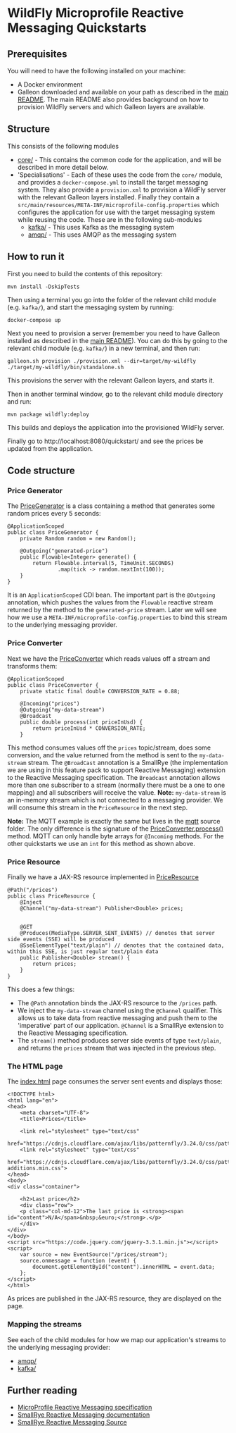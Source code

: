 # WildFly Microprofile Reactive Messaging Quickstarts

## Prerequisites 
You will need to have the following installed on your machine:

* A Docker environment
* Galleon downloaded and available on your path as described in the [main README](/). The main README also provides
background on how to provision WildFly servers and which Galleon layers are available. 

## Structure
This consists of the following modules
* [core/](core) - This contains the common code for the application, and will be described in more detail below.
* 'Specialisations' - Each of these uses the code from the `core/` module, and provides a `docker-compose.yml` to install 
the target messaging system. They also provide a `provision.xml` to provision a WildFly server with the relevant 
Galleon layers installed. Finally they contain a 
`src/main/resources/META-INF/microprofile-config.properties` which configures the application for use with the target
messaging system while reusing the code. These are in the following sub-modules
    * [kafka/](kafka) - This uses Kafka as the messaging system
    * [amqp/](amqp) - This uses AMQP as the messaging system

## How to run it
First you need to build the contents of this repository:
```
mvn install -DskipTests
```
Then using a terminal you go into the folder of the relevant child module (e.g. `kafka/`), and start the messaging 
system by running:
```
docker-compose up
```
Next you need to provision a server (remember you need to have Galleon installed as described in 
the [main README](/)). You can do this by going to the relevant child module (e.g. `kafka/`) in a new
terminal, and then run:
```
galleon.sh provision ./provision.xml --dir=target/my-wildfly
./target/my-wildfly/bin/standalone.sh
```
This provisions the server with the relevant Galleon layers, and starts it.

Then in another terminal window, go to the relevant child module directory and run:
```
mvn package wildfly:deploy
```
This builds and deploys the application into the provisioned WildFly server.

Finally go to http://localhost:8080/quickstart/ and see the prices be updated from the application.

## Code structure

### Price Generator
The [PriceGenerator](core/src/main/java/org/wildfly/extras/quickstart/microprofile/reactive/messaging/PriceGenerator.java) 
is a class containing a method that generates some random prices every 5 seconds:
```
@ApplicationScoped
public class PriceGenerator {
    private Random random = new Random();

    @Outgoing("generated-price")
    public Flowable<Integer> generate() {
        return Flowable.interval(5, TimeUnit.SECONDS)
                .map(tick -> random.nextInt(100));
    }
}
```
It is an `ApplicationScoped` CDI bean. The important part is the `@Outgoing` annotation, which pushes the values
from the `Flowable` reactive stream returned by the method to the `generated-price` stream. Later we will see how
we use a `META-INF/microprofile-config.properties` to bind this stream to the underlying messaging provider.

### Price Converter
Next we have the [PriceConverter](core/src/main/java/org/wildfly/extras/quickstart/microprofile/reactive/messaging/PriceConverter.java)
which reads values off a stream and transforms them:
```
@ApplicationScoped
public class PriceConverter {
    private static final double CONVERSION_RATE = 0.88;

    @Incoming("prices")
    @Outgoing("my-data-stream")
    @Broadcast
    public double process(int priceInUsd) {
        return priceInUsd * CONVERSION_RATE;
    }
```
This method consumes values off the `prices` topic/stream, does some conversion, and the value returned from the method
is sent to the `my-data-stream` stream. The `@BroadCast` annotation is a SmallRye (the implementation we are using
in this feature pack to support Reactive Messaging) extension to the Reactive Messaging specification.
The `Broadcast` annotation allows more than one subscriber to a stream (normally there must be a one to one mapping) and
all subscribers will receive the value.
**Note:** `my-data-stream` is an in-memory stream which is not connected to a messaging provider. We will consume this
stream in the `PriceResource` in the next step.

**Note:** The MQTT example is exactly the same but lives in the [mqtt](mqtt/src/main/) source folder. The only
difference is the signature of the [PriceConverter.process()](mqtt/src/main/java/org/wildfly/extras/quickstart/microprofile/reactive/messaging/PriceConverter.java#L36)
method. MQTT can only handle byte arrays for `@Incoming` methods. For the other quickstarts
we use an `int` for this method as shown above.

### Price Resource
Finally we have a JAX-RS resource implemented in [PriceResource](core/src/main/java/org/wildfly/extras/quickstart/microprofile/reactive/messaging/PriceResource.java)
```
@Path("/prices")
public class PriceResource {
    @Inject
    @Channel("my-data-stream") Publisher<Double> prices;


    @GET
    @Produces(MediaType.SERVER_SENT_EVENTS) // denotes that server side events (SSE) will be produced
    @SseElementType("text/plain") // denotes that the contained data, within this SSE, is just regular text/plain data
    public Publisher<Double> stream() {
        return prices;
    }
}
```
This does a few things:
* The `@Path` annotation binds the JAX-RS resource to the `/prices` path.
* We inject the `my-data-stream` channel using the `@Channel` qualifier. This allows us to take data from reactive 
messaging and push them to the 'imperative' part of our application. `@Channel` is a SmallRye extension to the
Reactive Messaging specification.
* The `stream()` method produces server side events of type `text/plain`, and returns the `prices` stream that was 
injected in the previous step.

### The HTML page
The [index.html](core/src/main/webapp/index.html) page consumes the server sent events and displays those:
```
<!DOCTYPE html>
<html lang="en">
<head>
    <meta charset="UTF-8">
    <title>Prices</title>

    <link rel="stylesheet" type="text/css"
          href="https://cdnjs.cloudflare.com/ajax/libs/patternfly/3.24.0/css/patternfly.min.css">
    <link rel="stylesheet" type="text/css"
          href="https://cdnjs.cloudflare.com/ajax/libs/patternfly/3.24.0/css/patternfly-additions.min.css">
</head>
<body>
<div class="container">

    <h2>Last price</h2>
    <div class="row">
    <p class="col-md-12">The last price is <strong><span id="content">N/A</span>&nbsp;&euro;</strong>.</p>
    </div>
</div>
</body>
<script src="https://code.jquery.com/jquery-3.3.1.min.js"></script>
<script>
    var source = new EventSource("/prices/stream");
    source.onmessage = function (event) {
        document.getElementById("content").innerHTML = event.data;
    };
</script>
</html>
```
As prices are published in the JAX-RS resource, they are displayed on the page.

### Mapping the streams
See each of the child modules for how we map our application's streams to the underlying messaging provider:
* [amqp/](amqp/)
* [kafka/](kafka/)


## Further reading
* [MicroProfile Reactive Messaging specification](https://github.com/eclipse/microprofile-reactive-messaging/releases)
* [SmallRye Reactive Messaging documentation](https://smallrye.io/smallrye-reactive-messaging/)
* [SmallRye Reactive Messaging Source](https://github.com/smallrye/smallrye-reactive-messaging)  